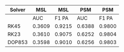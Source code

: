 | Solver   | MSL    | MSL    | PSM    | PSM    |
|----------|--------|--------|--------|--------|
|          | AUC    | F1 PA  | AUC    | F1 PA  |
| RK45     | 0.3609 | 0.9215 | 0.6388 | 0.9800 |
| RK23     | 0.3610 | 0.9075 | 0.6252 | 0.9804 |
| DOP853   | 0.3598 | 0.9010 | 0.6256 | 0.9803 |